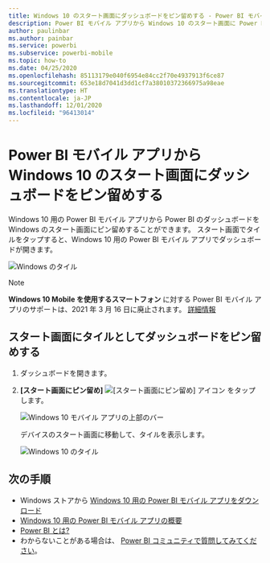 ```yaml
---
title: Windows 10 のスタート画面にダッシュボードをピン留めする - Power BI モバイル アプリ
description: Power BI モバイル アプリから Windows 10 のスタート画面に Power BI ダッシュボードをピン留めする方法を説明します。
author: paulinbar
ms.author: painbar
ms.service: powerbi
ms.subservice: powerbi-mobile
ms.topic: how-to
ms.date: 04/25/2020
ms.openlocfilehash: 85113179e040f6954e84cc2f70e4937913f6ce87
ms.sourcegitcommit: 653e18d7041d3dd1cf7a38010372366975a98eae
ms.translationtype: HT
ms.contentlocale: ja-JP
ms.lasthandoff: 12/01/2020
ms.locfileid: "96413014"
---
```

# <a name="pin-a-dashboard-to-your-windows-10-start-screen-from-the-power-bi-mobile-app"></a>Power BI モバイル アプリから Windows 10 のスタート画面にダッシュボードをピン留めする
Windows 10 用の Power BI モバイル アプリから Power BI のダッシュボードを Windows のスタート画面にピン留めすることができます。 スタート画面でタイルをタップすると、Windows 10 用の Power BI モバイル アプリでダッシュボードが開きます。

![Windows のタイル](./media/mobile-pin-dashboard-start-screen-windows-10-phone-app/power-bi-windows-10-pin-start-screen.png)

>[!NOTE]
>**Windows 10 Mobile を使用するスマートフォン** に対する Power BI モバイル アプリのサポートは、2021 年 3 月 16 日に廃止されます。 [詳細情報](/legal/powerbi/powerbi-mobile/power-bi-mobile-app-end-of-support-for-windows-phones)

## <a name="pin-a-dashboard-to-your-start-screen-as-a-tile"></a>スタート画面にタイルとしてダッシュボードをピン留めする
1. ダッシュボードを開きます。
2. **[スタート画面にピン留め]** ![[スタート画面にピン留め] アイコン](./media/mobile-pin-dashboard-start-screen-windows-10-phone-app/power-bi-windows-10-pin-start-icon.png) をタップします。
   
   ![Windows 10 モバイル アプリの上部のバー](./media/mobile-pin-dashboard-start-screen-windows-10-phone-app/power-bi-windows-10-pin-start.png)
   
   デバイスのスタート画面に移動して、タイルを表示します。
   
   ![Windows 10 のタイル](./media/mobile-pin-dashboard-start-screen-windows-10-phone-app/pbi_win10ph_startscrn.png)

## <a name="next-steps"></a>次の手順
* Windows ストアから [Windows 10 用の Power BI モバイル アプリをダウンロード](https://go.microsoft.com/fwlink/?LinkID=526478)  
* [Windows 10 用の Power BI モバイル アプリの概要](mobile-windows-10-phone-app-get-started.md)  
* [Power BI とは?](../../fundamentals/power-bi-overview.md)
* わからないことがある場合は、 [Power BI コミュニティで質問してみてください](https://community.powerbi.com/)。